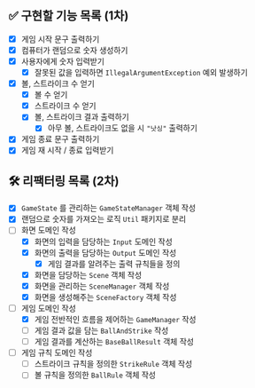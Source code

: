 ## ✅ 구현할 기능 목록 (1차)
- [x] 게임 시작 문구 출력하기
- [x] 컴퓨터가 랜덤으로 숫자 생성하기
- [x] 사용자에게 숫자 입력받기
  - [x] 잘못된 값을 입력하면 `IllegalArgumentException` 예외 발생하기
- [x] 볼, 스트라이크 수 얻기
  - [x] 볼 수 얻기
  - [x] 스트라이크 수 얻기 
  - [x] 볼, 스트라이크 결과 출력하기
    - [x] 아무 볼, 스트라이크도 없을 시 `"낫싱"` 출력하기 
- [x] 게임 종료 문구 출력하기
- [x] 게임 재 시작 / 종료 입력받기

## 🛠️ 리팩터링 목록 (2차)
- [x] `GameState` 를 관리하는 `GameStateManager` 객체 작성
- [x] 랜덤으로 숫자를 가져오는 로직 `Util` 패키지로 분리
- [ ] 화면 도메인 작성
  - [x] 화면의 입력을 담당하는 `Input` 도메인 작성
  - [x] 화면의 출력을 담당하는 `Output` 도메인 작성
    - [x] 게임 결과를 알려주는 출력 규칙들을 정의
  - [x] 화면을 담당하는 `Scene` 객체 작성
  - [x] 화면을 관리하는 `SceneManager` 객체 작성
  - [x] 화면을 생성해주는 `SceneFactory` 객체 작성
- [ ] 게임 도메인 작성
  - [x] 게임 전반적인 흐름을 제어하는 `GameManager` 작성
  - [ ] 게임 결과 값을 담는 `BallAndStrike` 작성
  - [ ] 게임 결과를 계산하는 `BaseBallResult` 객체 작성
- [ ] 게임 규칙 도메인 작성
  - [ ] 스트라이크 규칙을 정의한 `StrikeRule` 객체 작성 
  - [ ] 볼 규칙을 정의한 `BallRule` 객체 작성